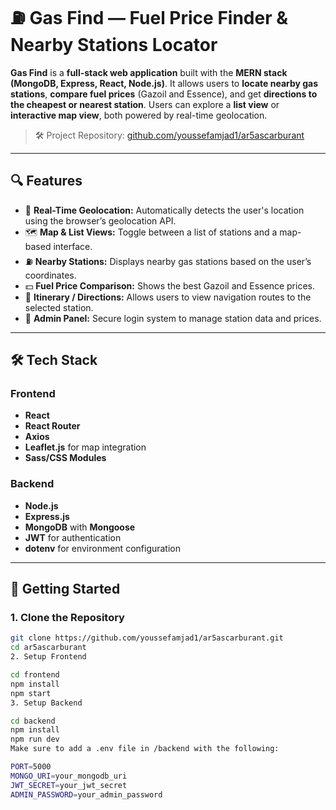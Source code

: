 # ⛽ Gas Find — Fuel Price Finder & Nearby Stations Locator

**Gas Find** is a **full-stack web application** built with the **MERN stack (MongoDB, Express, React, Node.js)**. It allows users to **locate nearby gas stations**, **compare fuel prices** (Gazoil and Essence), and get **directions to the cheapest or nearest station**. Users can explore a **list view** or **interactive map view**, both powered by real-time geolocation.

> 🛠️ Project Repository: [github.com/youssefamjad1/ar5ascarburant](https://github.com/youssefamjad1/GasFind)

---

## 🔍 Features

- 📍 **Real-Time Geolocation:** Automatically detects the user's location using the browser’s geolocation API.
- 🗺️ **Map & List Views:** Toggle between a list of stations and a map-based interface.
- ⛽ **Nearby Stations:** Displays nearby gas stations based on the user’s coordinates.
- 💵 **Fuel Price Comparison:** Shows the best Gazoil and Essence prices.
- 🧭 **Itinerary / Directions:** Allows users to view navigation routes to the selected station.
- 🔐 **Admin Panel:** Secure login system to manage station data and prices.

---

## 🛠️ Tech Stack

### Frontend
- **React**
- **React Router**
- **Axios**
- **Leaflet.js** for map integration
- **Sass/CSS Modules**

### Backend
- **Node.js**
- **Express.js**
- **MongoDB** with **Mongoose**
- **JWT** for authentication
- **dotenv** for environment configuration

---

## 🚀 Getting Started

### 1. Clone the Repository

```bash
git clone https://github.com/youssefamjad1/ar5ascarburant.git
cd ar5ascarburant
2. Setup Frontend

cd frontend
npm install
npm start
3. Setup Backend

cd backend
npm install
npm run dev
Make sure to add a .env file in /backend with the following:

PORT=5000
MONGO_URI=your_mongodb_uri
JWT_SECRET=your_jwt_secret
ADMIN_PASSWORD=your_admin_password